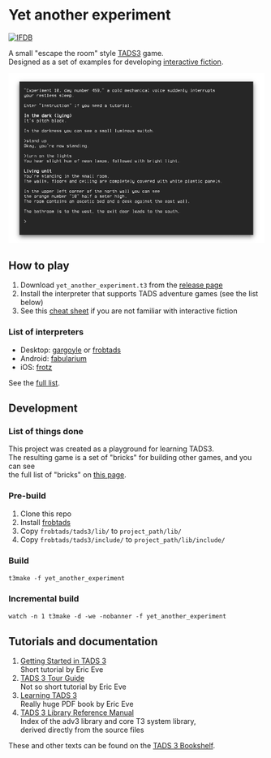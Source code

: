 # Yet another experiment 

[![IFDB](https://img.shields.io/badge/IFDB-page-lightgrey?style=flat-square)](https://ifdb.tads.org/viewgame?id=rsssdo3anjpwnt6e)

A small "escape the room" style [TADS3](https://www.tads.org/) game.  
Designed as a set of examples for developing [interactive fiction](http://www.ifwiki.org/index.php/FAQ).

![screenshot](/docs/screenshot.png?raw=true)

## How to play

1. Download `yet_another_experiment.t3` from the [release page](https://github.com/He4eT/tads3_experiment/releases)
1. Install the interpreter that supports TADS adventure games (see the list below)
1. See this [cheat sheet](http://pr-if.org/doc/play-if-card/play-if-card-300dpi.png) if you are not familiar with interactive fiction

### List of interpreters

  - Desktop: [gargoyle](https://github.com/garglk/garglk/) or [frobtads](https://github.com/realnc/frobtads)
  - Android: [fabularium](https://play.google.com/store/apps/details?id=com.luxlunae.fabularium&hl=en)
  - iOS: [frotz](https://apps.apple.com/au/app/frotz/id287653015)  

See the [full list](http://www.ifwiki.org/index.php/Interpreter).
  
## Development

### List of things done

This project was created as a playground for learning TADS3.  
The resulting game is a set of "bricks" for building other games,
and you can see  
the full list of "bricks" on [this page](/docs/table_of_contents.md).

### Pre-build

  1. Clone this repo
  1. Install [frobtads](https://github.com/realnc/frobtads)
  1. Copy `frobtads/tads3/lib/` to `project_path/lib/`
  1. Copy `frobtads/tads3/include/` to `project_path/lib/include/`
  
### Build
```
t3make -f yet_another_experiment
```

### Incremental build
```
watch -n 1 t3make -d -we -nobanner -f yet_another_experiment
```

## Tutorials and documentation

1. [Getting Started in TADS 3](https://www.tads.org/t3doc/doc/gsg/index.html)  
Short tutorial by Eric Eve
1. [TADS 3 Tour Guide](https://www.tads.org/t3doc/doc/tourguide/index.html)  
Not so short tutorial by Eric Eve
1. [Learning TADS 3](https://www.tads.org/t3doc/doc/learning/Learning%20T3.pdf)  
Really huge PDF book by Eric Eve
1. [TADS 3 Library Reference Manual](https://www.tads.org/t3doc/doc/libref/index.html)  
Index of the adv3 library and core T3 system library,  
derived directly from the source files
  
These and other texts can be found on the [TADS 3 Bookshelf](http://www.tads.org/t3doc/doc/index.htm).
